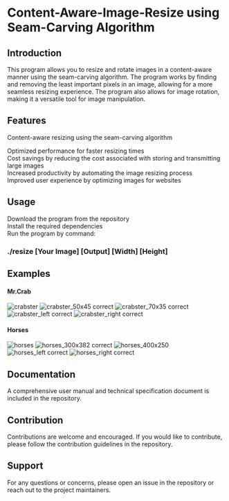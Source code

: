 # Content-Aware-Image-Resize using Seam-Carving Algorithm
## Introduction
This program allows you to resize and rotate images in a content-aware manner using the seam-carving algorithm. The program works by finding and removing the least important pixels in an image, allowing for a more seamless resizing experience. The program also allows for image rotation, making it a versatile tool for image manipulation. 

## Features
Content-aware resizing using the seam-carving algorithm <br />

Optimized performance for faster resizing times <br />
Cost savings by reducing the cost associated with storing and transmitting large images <br />
Increased productivity by automating the image resizing process <br />
Improved user experience by optimizing images for websites <br />

## Usage
Download the program from the repository <br />
Install the required dependencies <br />
Run the program by command: <br />
### ./resize [Your Image] [Output] [Width] [Height]

## Examples

#### Mr.Crab <br />
![crabster](https://user-images.githubusercontent.com/67892332/216511684-a6c361e1-7618-4c66-8c85-817a74d56943.jpg)
![crabster_50x45 correct](https://user-images.githubusercontent.com/67892332/216511685-77923adc-fcf9-4282-a65b-e6e600b43648.jpg)
![crabster_70x35 correct](https://user-images.githubusercontent.com/67892332/216511687-65616c32-218b-40a1-ab79-0f9d1660b2a1.jpg)
![crabster_left correct](https://user-images.githubusercontent.com/67892332/216511688-b9359804-dce5-434c-9dfa-87b924c18a53.jpg)
![crabster_right correct](https://user-images.githubusercontent.com/67892332/216511690-2ec9f53e-c3bf-4133-a502-a3e236c568d0.jpg)


#### Horses <br />
![horses](https://user-images.githubusercontent.com/67892332/216512315-2db5ffb9-8203-4dc8-83d8-2ac9747be01d.jpg)
![horses_300x382 correct](https://user-images.githubusercontent.com/67892332/216512316-dab740b3-0834-4bfc-a9b6-d0c1037814bc.jpg)
![horses_400x250](https://user-images.githubusercontent.com/67892332/216512317-7dc4797d-3cde-4ea1-aa0e-c1cbceda03cf.jpg)
![horses_left correct](https://user-images.githubusercontent.com/67892332/216512318-efbf550d-ad56-4c2a-bce3-6392e83c2055.jpg)
![horses_right correct](https://user-images.githubusercontent.com/67892332/216512319-313a4d16-12ef-41a4-a9ae-b9cbca4c0472.jpg)



## Documentation
A comprehensive user manual and technical specification document is included in the repository. <br />

## Contribution
Contributions are welcome and encouraged. If you would like to contribute, please follow the contribution guidelines in the repository.

## Support
For any questions or concerns, please open an issue in the repository or reach out to the project maintainers.
